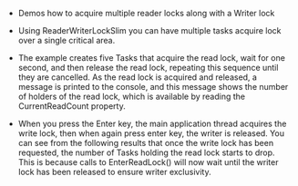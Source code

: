 
- Demos how to acquire multiple reader locks along with a Writer lock

- Using ReaderWriterLockSlim you can have multiple tasks acquire lock over a single critical area.

- The example creates five Tasks that acquire the read lock, wait for one second, and then release the read lock, repeating this sequence until they are cancelled. As the read lock is acquired and released, a message is printed to the console, and this message shows the number of holders of the read lock, which is available by reading the CurrentReadCount property. 

- When you press the Enter key, the main application thread acquires the write lock, then when again press enter key, the writer is released. You can see from the following results that once the write lock has been requested, the number of Tasks holding the read lock starts to drop. This is because calls to EnterReadLock() will now wait until the writer lock has been released to ensure writer exclusivity. 

